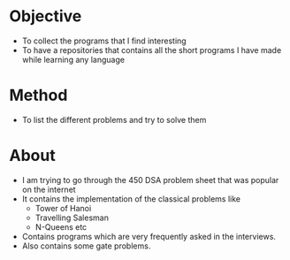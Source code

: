 # Objective
* To collect the programs that I find interesting
* To have a repositories that contains all the short programs I have made while learning any language

# Method
* To list the different problems and try to solve them

# About
* I am trying to go through the 450 DSA problem sheet that was popular on the internet
* It contains the implementation of the classical problems like
  * Tower of Hanoi
  * Travelling Salesman
  * N-Queens etc
* Contains programs which are very frequently asked in the interviews.
* Also contains some gate problems.
